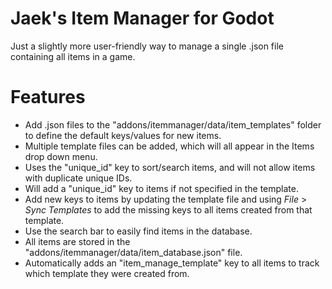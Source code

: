 # Jaek's Item Manager for Godot
Just a slightly more user-friendly way to manage a single .json file containing all items in a game.

# Features
- Add .json files to the "addons/itemmanager/data/item_templates" folder to define the default keys/values for new items.
- Multiple template files can be added, which will all appear in the Items drop down menu.
- Uses the "unique_id" key to sort/search items, and will not allow items with duplicate unique IDs.
- Will add a "unique_id" key to items if not specified in the template.
- Add new keys to items by updating the template file and using *File* > *Sync Templates* to add the missing keys to all items created from that template.
- Use the search bar to easily find items in the database.
- All items are stored in the "addons/itemmanager/data/item_database.json" file.
- Automatically adds an "item_manage_template" key to all items to track which template they were created from.
